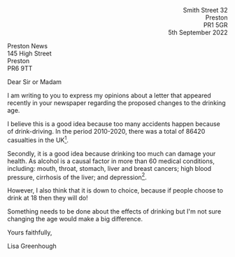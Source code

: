 <p dir="rtl">32 Smith Street<br>
Preston<br>
PR1 5GR<br>
5th September 2022</p>

Preston News<br>
145 High Street<br>
Preston<br>
PR6 9TT<br>


Dear Sir or Madam

I am writing to you to express my opinions about a letter that appeared
recently in your newspaper regarding the proposed changes to the
drinking age.

I believe this is a good idea because too many accidents happen because of
drink-driving. In the period 2010-2020, there was a total of 86420 casualties
in the UK[$^{1}$](https://www.quittance.co.uk/uk-drink-driving-statistics).

Secondly, it is a good idea because drinking too much can damage your
health. As alcohol is a causal factor in more than 60 medical conditions, including: 
mouth, throat, stomach, liver and breast cancers; high blood pressure, 
cirrhosis of the liver; and depression[$^{2}$](https://www.gov.uk/government/publications/the-public-health-burden-of-alcohol-evidence-review). 

However, I also think that it is down to choice, because if people choose 
to drink at 18 then they will do!

Something needs to be done about the effects of drinking but I'm not sure
changing the age would make a big difference.

Yours faithfully,

Lisa Greenhough
